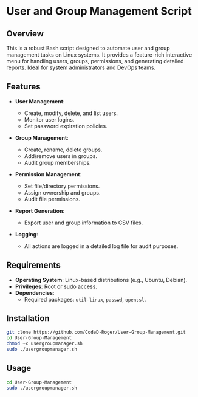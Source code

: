 # User and Group Management Script

## Overview

This is a robust Bash script designed to automate user and group management tasks on Linux systems. It provides a feature-rich interactive menu for handling users, groups, permissions, and generating detailed reports. Ideal for system administrators and DevOps teams.

## Features

- **User Management**:
  - Create, modify, delete, and list users.
  - Monitor user logins.
  - Set password expiration policies.

- **Group Management**:
  - Create, rename, delete groups.
  - Add/remove users in groups.
  - Audit group memberships.

- **Permission Management**:
  - Set file/directory permissions.
  - Assign ownership and groups.
  - Audit file permissions.

- **Report Generation**:
  - Export user and group information to CSV files.

- **Logging**:
  - All actions are logged in a detailed log file for audit purposes.

## Requirements

- **Operating System**: Linux-based distributions (e.g., Ubuntu, Debian).
- **Privileges**: Root or sudo access.
- **Dependencies**:
  - Required packages: `util-linux`, `passwd`, `openssl`.

## Installation
   ```bash
git clone https://github.com/CodeD-Roger/User-Group-Management.git
cd User-Group-Management
chmod +x usergroupmanager.sh
sudo ./usergroupmanager.sh
```

## Usage

   ```bash
   cd User-Group-Management
   sudo ./usergroupmanager.sh
